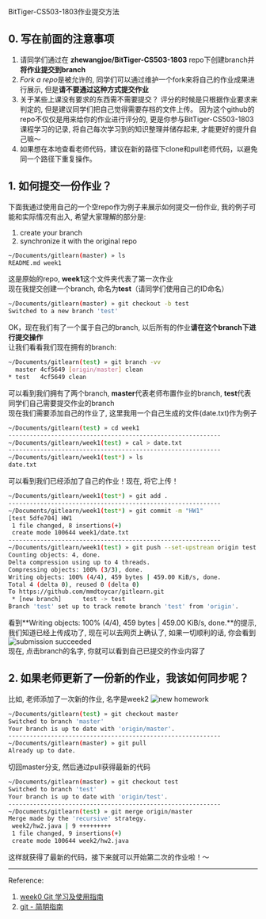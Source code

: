  BitTiger-CS503-1803作业提交方法
## 0. 写在前面的注意事项  
1. 请同学们通过在 **zhewangjoe/BitTiger-CS503-1803** repo下创建branch并**将作业提交到branch**
2. *Fork a repo*是被允许的, 同学们可以通过维护一个fork来将自己的作业成果进行展示, 但是**请不要通过这种方式提交作业**  
3. 关于某些上课没有要求的东西需不需要提交？ 评分的时候是只根据作业要求来判定的, 但是建议同学们把自己觉得需要存档的文件上传。 因为这个github的repo不仅仅是用来给你的作业进行评分的, 更是你参与BitTiger-CS503-1803课程学习的记录, 将自己每次学习到的知识整理并储存起来, 才能更好的提升自己嘛～
4. 如果想在本地查看老师代码，建议在新的路径下clone和pull老师代码，以避免同一个路径下重复操作。

## 1. 如何提交一份作业？
下面我通过使用自己的一个空repo作为例子来展示如何提交一份作业, 我的例子可能和实际情况有出入, 希望大家理解的部分是:  
1. create your branch  
2. synchronize it with the original repo  
```bash
~/Documents/gitlearn(master) » ls                                                               
README.md week1
```
这是原始的repo, **week1**这个文件夹代表了第一次作业  
现在我提交创建一个branch, 命名为**test**（请同学们使用自己的ID命名）  
```bash
~/Documents/gitlearn(master) » git checkout -b test                                             
Switched to a new branch 'test'
```
OK，现在我们有了一个属于自己的branch, 以后所有的作业**请在这个branch下进行提交操作**   
让我们看看我们现在拥有的branch:  
```bash
~/Documents/gitlearn(test) » git branch -vv                                                     
  master 4cf5649 [origin/master] clean
* test   4cf5649 clean
```
可以看到我们拥有了两个branch, **master**代表老师布置作业的branch, **test**代表同学们自己需要提交作业的branch  
现在我们需要添加自己的作业了, 这里我用一个自己生成的文件(date.txt)作为例子  
```bash
~/Documents/gitlearn(test) » cd week1                                                           
------------------------------------------------------------
~/Documents/gitlearn/week1(test) » cal > date.txt                                               
------------------------------------------------------------
~/Documents/gitlearn/week1(test*) » ls                                                          
date.txt
```
可以看到我们已经添加了自己的作业！现在, 将它上传！
```bash
~/Documents/gitlearn/week1(test*) » git add .                                                   
------------------------------------------------------------
~/Documents/gitlearn/week1(test*) » git commit -m "HW1"                                         
[test 5dfe704] HW1
 1 file changed, 8 insertions(+)
 create mode 100644 week1/date.txt
------------------------------------------------------------
~/Documents/gitlearn/week1(test) » git push --set-upstream origin test                          
Counting objects: 4, done.
Delta compression using up to 4 threads.
Compressing objects: 100% (3/3), done.
Writing objects: 100% (4/4), 459 bytes | 459.00 KiB/s, done.
Total 4 (delta 0), reused 0 (delta 0)
To https://github.com/mmdtoycar/gitlearn.git
 * [new branch]      test -> test
Branch 'test' set up to track remote branch 'test' from 'origin'.
```
看到**Writing objects: 100% (4/4), 459 bytes | 459.00 KiB/s, done.**的提示, 我们知道已经上传成功了, 现在可以去网页上确认了, 如果一切顺利的话, 你会看到  
![submission succeeded](https://i.imgur.com/AbON6fo.png)  
现在, 点击branch的名字, 你就可以看到自己已提交的作业内容了

## 2. 如果老师更新了一份新的作业，我该如何同步呢？
比如, 老师添加了一次新的作业, 名字是week2
![new homework](https://i.imgur.com/yXZEK1A.png)  
```bash
~/Documents/gitlearn(test) » git checkout master                                                
Switched to branch 'master'
Your branch is up to date with 'origin/master'.
------------------------------------------------------------
~/Documents/gitlearn(master) » git pull                                                         
Already up to date.
```
切回master分支, 然后通过pull获得最新的代码
```bash
~/Documents/gitlearn(master) » git checkout test                                                
Switched to branch 'test'
Your branch is up to date with 'origin/test'.
------------------------------------------------------------
~/Documents/gitlearn(test) » git merge origin/master                                            
Merge made by the 'recursive' strategy.
 week2/hw2.java | 9 +++++++++
 1 file changed, 9 insertions(+)
 create mode 100644 week2/hw2.java
```
这样就获得了最新的代码，接下来就可以开始第二次的作业啦！～

---

Reference:  
1. [week0 Git 学习及使用指南](https://docs.google.com/document/d/15su2LzPkABIF4FEpbLoa5G29a9YJgLOdRKcFzDrBg4g/edit)  
2.  [git - 简明指南](http://rogerdudler.github.io/git-guide/index.zh.html)

